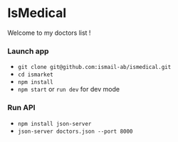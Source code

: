 # IsMedical

Welcome to my doctors list !

### Launch app

- `git clone git@github.com:ismail-ab/ismedical.git`
- `cd ismarket`
- `npm install`
- `npm start` or `run dev` for dev mode

### Run API

- `npm install json-server`
- `json-server doctors.json --port 8000`
